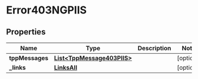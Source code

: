 # Error403NGPIIS

## Properties
Name | Type | Description | Notes
------------ | ------------- | ------------- | -------------
**tppMessages** | [**List&lt;TppMessage403PIIS&gt;**](TppMessage403PIIS.md) |  |  [optional]
**_links** | [**LinksAll**](LinksAll.md) |  |  [optional]
